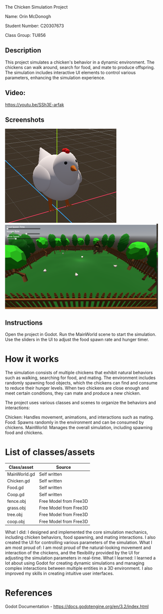 The Chicken Simulation Project

Name: Orin McDonogh

Student Number: C20307673

Class Group: TU856

## Description
This project simulates a chicken's behavior in a dynamic environment. The chickens can walk around, search for food, and mate to produce offspring. The simulation includes interactive UI elements to control various parameters, enhancing the simulation experience.

## Video:

https://youtu.be/SSh3E-arfak

## Screenshots
![alt text](image-1.png)
![alt text](image-2.png)

## Instructions
Open the project in Godot.
Run the MainWorld scene to start the simulation.
Use the sliders in the UI to adjust the food spawn rate and hunger timer.

# How it works
The simulation consists of multiple chickens that exhibit natural behaviors such as walking, searching for food, and mating. The environment includes randomly spawning food objects, which the chickens can find and consume to reduce their hunger levels. When two chickens are close enough and meet certain conditions, they can mate and produce a new chicken.

The project uses various classes and scenes to organize the behaviors and interactions:

Chicken: Handles movement, animations, and interactions such as mating.
Food: Spawns randomly in the environment and can be consumed by chickens.
MainWorld: Manages the overall simulation, including spawning food and chickens.

# List of classes/assets

| Class/asset | Source |
|-----------|-----------|
|MainWorld.gd | Self written |
|Chicken.gd | Self written |
|Food.gd | Self written |
|Coop.gd | Self written |
|fence.obj | Free Model from Free3D |
|grass.obj | Free Model from Free3D |
|tree.obj | Free Model from Free3D |
|coop.obj | Free Model from Free3D |


What I did: I designed and implemented the core simulation mechanics, including chicken behaviors, food spawning, and mating interactions. I also created the UI for controlling various parameters of the simulation.
What I am most proud of: I am most proud of the natural-looking movement and interaction of the chickens, and the flexibility provided by the UI for adjusting the simulation parameters in real-time.
What I learned: I learned a lot about using Godot for creating dynamic simulations and managing complex interactions between multiple entities in a 3D environment. I also improved my skills in creating intuitive user interfaces.


# References
Godot Documentation - https://docs.godotengine.org/en/3.2/index.html


